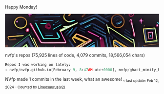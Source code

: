 Happy Monday!

![banner](./assets/banner.jpg)

nvfp's repos (75,925 lines of code, 4,079 commits, 18,566,054 chars)

```python
Repos I was working on lately:
→ nvfp/nvfp.github.io[February 9, 8:47AM utc+0000], nvfp/ghact_minify_htmls[Jan 23], nvfp/ghact_auto_permalink[January 22]
```

NVfp made 1 commits in the last week, what an awesome!<sub> ~ last update: Feb 12, 2024 - Counted by [Lineosaurus(v2)](https://github.com/Lineosaurus/Lineosaurus)</sub>